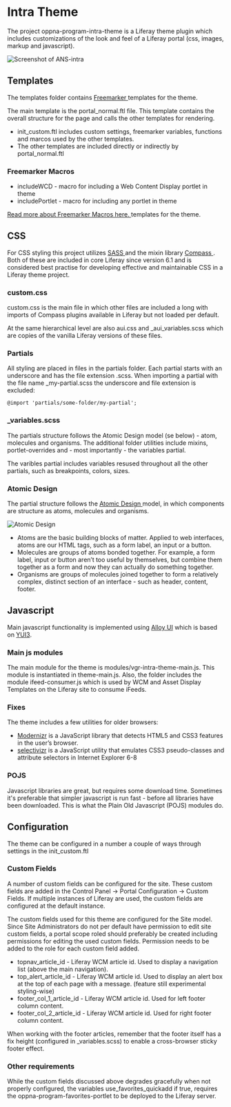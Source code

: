 # Intra Theme #

The project oppna-program-intra-theme is a Liferay theme plugin which includes customizations of the look and feel of a Liferay portal (css, images, markup and javascript).

![Screenshot of ANS-intra](https://raw.githubusercontent.com/mrg3kko/vgr-62-intra-theme/master/documentation/ans-intra-screen.png)

## Templates ##

The templates folder contains [ Freemarker ](http://freemarker.org/) templates for the theme.

The main template is the portal_normal.ftl file. This template contains the overall structure for the page and calls the other templates for rendering.

* init_custom.ftl includes custom settings, freemarker variables, functions and marcos used by the other templates.
* The other templates are included directly or indirectly by portal_normal.ftl

### Freemarker Macros ###

* includeWCD - macro for including a Web Content Display portlet in theme
* includePortlet - macro for including any portlet in theme

[ Read more about Freemarker Macros here. ](http://freemarker.org/docs/ref_directive_macro.html) templates for the theme.

## CSS ##

For CSS styling this project utilizes [ SASS ](http://sass-lang.com) and the mixin library [ Compass ](http://compass-style.org). Both of these are included in core Liferay since version 6.1 and is considered best practise for developing effective and maintainable CSS in a Liferay theme project.

### custom.css ###
custom.css is the main file in which other files are included a long with imports of Compass plugins available in Liferay but not loaded per default.

At the same hierarchical level are also aui.css and _aui_variables.scss which are copies of the vanilla Liferay versions of these files.

### Partials ###
All styling are placed in files in the partials folder. Each partial starts with an underscore and has the file extension .scss. When importing a partial with the file name _my-partial.scss the underscore and file extension is excluded:

~~~~
@import 'partials/some-folder/my-partial';
~~~~

### _variables.scss ###

The partials structure follows the Atomic Design model (se below) - atom, molecules and organisms. The additional folder utilities include mixins, portlet-overrides and - most importantly - the variables partial.

The varibles partial includes variables resused throughout all the other partials, such as breakpoints, colors, sizes.

### Atomic Design ###

The partial structure follows the [ Atomic Design ](http://bradfrost.com/blog/post/atomic-web-design/) model, in which components are structure as atoms, molecules and organisms.

![Atomic Design](https://raw.githubusercontent.com/mrg3kko/vgr-62-intra-theme/master/documentation/atomic-design.png)

* Atoms are the basic building blocks of matter. Applied to web interfaces, atoms are our HTML tags, such as a form label, an input or a button.
* Molecules are groups of atoms bonded together. For example, a form label, input or button aren’t too useful by themselves, but combine them together as a form and now they can actually do something together.
* Organisms are groups of molecules joined together to form a relatively complex, distinct section of an interface - such as header, content, footer.

## Javascript ##

Main javascript functionality is implemented using [Alloy UI](http://alloyui.com/) which is based on [YUI3](http://yuilibrary.com/).

### Main js modules ###

The main module for the theme is modules/vgr-intra-theme-main.js. This module is instantiated in theme-main.js. Also, the folder includes the module ifeed-consumer.js which is used by WCM and Asset Display Templates on the Liferay site to consume iFeeds.

### Fixes ###

The theme includes a few utilities for older browsers:

* [Modernizr](http://modernizr.com/) is a JavaScript library that detects HTML5 and CSS3 features in the user’s browser.
* [selectivizr](http://selectivizr.com/) is a JavaScript utility that emulates CSS3 pseudo-classes and attribute selectors in Internet Explorer 6-8

### POJS ###

Javascript libraries are great, but requires some download time. Sometimes it's preferable that simpler javascript is run fast - before all libraries have been downloaded. This is what the Plain Old Javascript (POJS) modules do.

## Configuration ##

The theme can be configured in a number a couple of ways through settings in the init_custom.ftl

### Custom Fields ###

A number of custom fields can be configured for the site. These custom fields are added in the Control Panel -> Portal Configuration -> Custom Fields. If multiple instances of Liferay are used, the custom fields are configured at the default instance.

The custom fields used for this theme are configured for the Site model. Since Site Administrators do not per default have permission to edit site custom fields, a portal scope roled should preferably be created including permissions for editing the used custom fields. Permission needs to be added to the role for each custom field added.

* topnav_article_id - Liferay WCM article id. Used to display a navigation list (above the main navigation).
* top_alert_article_id - Liferay WCM article id. Used to display an alert box at the top of each page with a message. (feature still experimental styling-wise)
* footer_col_1_article_id - Liferay WCM article id. Used for left footer column content.
* footer_col_2_article_id - Liferay WCM article id. Used for right footer column content.

When working with the footer articles, remember that the footer itself has a fix height (configured in _variables.scss) to enable a cross-browser sticky footer effect.

### Other requirements ###

While the custom fields discussed above degrades gracefully when not properly configured, the variables use_favorites_quickadd if true, requires the oppna-program-favorites-portlet to be deployed to the Liferay server.
